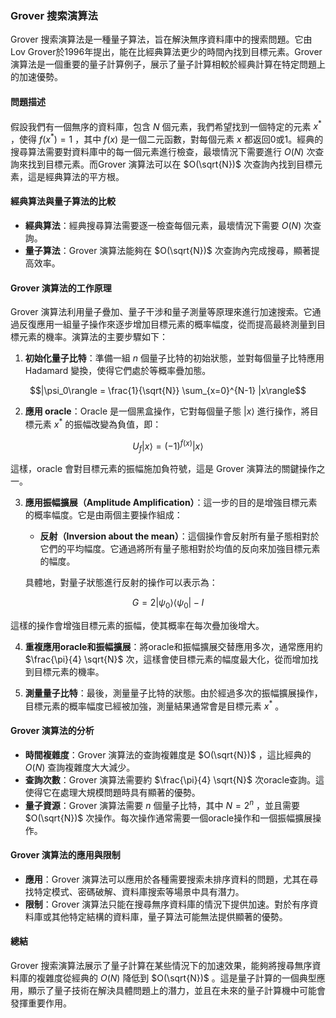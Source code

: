 ### **Grover 搜索演算法**

Grover 搜索演算法是一種量子算法，旨在解決無序資料庫中的搜索問題。它由Lov Grover於1996年提出，能在比經典算法更少的時間內找到目標元素。Grover 演算法是一個重要的量子計算例子，展示了量子計算相較於經典計算在特定問題上的加速優勢。

#### **問題描述**

假設我們有一個無序的資料庫，包含  $`N`$  個元素，我們希望找到一個特定的元素  $`x^*`$ ，使得  $`f(x^*) = 1`$ ，其中  $`f(x)`$  是一個二元函數，對每個元素  $`x`$  都返回0或1。經典的搜尋算法需要對資料庫中的每一個元素進行檢查，最壞情況下需要進行  $`O(N)`$  次查詢來找到目標元素。而Grover 演算法可以在  $`O(\sqrt{N})`$  次查詢內找到目標元素，這是經典算法的平方根。

#### **經典算法與量子算法的比較**

- **經典算法**：經典搜尋算法需要逐一檢查每個元素，最壞情況下需要  $`O(N)`$  次查詢。
- **量子算法**：Grover 演算法能夠在  $`O(\sqrt{N})`$  次查詢內完成搜尋，顯著提高效率。

#### **Grover 演算法的工作原理**

Grover 演算法利用量子疊加、量子干涉和量子測量等原理來進行加速搜索。它通過反復應用一組量子操作來逐步增加目標元素的概率幅度，從而提高最終測量到目標元素的機率。演算法的主要步驟如下：

1. **初始化量子比特**：準備一組  $`n`$  個量子比特的初始狀態，並對每個量子比特應用 Hadamard 變換，使得它們處於等概率疊加態。

   
```math
|\psi_0\rangle = \frac{1}{\sqrt{N}} \sum_{x=0}^{N-1} |x\rangle
```


2. **應用 oracle**：Oracle 是一個黑盒操作，它對每個量子態  $`|x\rangle`$  進行操作，將目標元素  $`x^*`$  的振幅改變為負值，即：

   
```math
U_f |x\rangle = (-1)^{f(x)} |x\rangle
```


   這樣，oracle 會對目標元素的振幅施加負符號，這是 Grover 演算法的關鍵操作之一。

3. **應用振幅擴展（Amplitude Amplification）**：這一步的目的是增強目標元素的概率幅度。它是由兩個主要操作組成：
   - **反射（Inversion about the mean）**：這個操作會反射所有量子態相對於它們的平均幅度。它通過將所有量子態相對於均值的反向來加強目標元素的幅度。
   
   具體地，對量子狀態進行反射的操作可以表示為：

   
```math
G = 2|\psi_0\rangle \langle \psi_0| - I
```


   這樣的操作會增強目標元素的振幅，使其概率在每次疊加後增大。

4. **重複應用oracle和振幅擴展**：將oracle和振幅擴展交替應用多次，通常應用約  $`\frac{\pi}{4} \sqrt{N}`$  次，這樣會使目標元素的幅度最大化，從而增加找到目標元素的機率。

5. **測量量子比特**：最後，測量量子比特的狀態。由於經過多次的振幅擴展操作，目標元素的概率幅度已經被加強，測量結果通常會是目標元素  $`x^*`$ 。

#### **Grover 演算法的分析**

- **時間複雜度**：Grover 演算法的查詢複雜度是  $`O(\sqrt{N})`$ ，這比經典的  $`O(N)`$  查詢複雜度大大減少。
- **查詢次數**：Grover 演算法需要約  $`\frac{\pi}{4} \sqrt{N}`$  次oracle查詢。這使得它在處理大規模問題時具有顯著的優勢。
- **量子資源**：Grover 演算法需要  $`n`$  個量子比特，其中  $`N = 2^n`$ ，並且需要  $`O(\sqrt{N})`$  次操作。每次操作通常需要一個oracle操作和一個振幅擴展操作。

#### **Grover 演算法的應用與限制**

- **應用**：Grover 演算法可以應用於各種需要搜索未排序資料的問題，尤其在尋找特定模式、密碼破解、資料庫搜索等場景中具有潛力。
- **限制**：Grover 演算法只能在搜尋無序資料庫的情況下提供加速。對於有序資料庫或其他特定結構的資料庫，量子算法可能無法提供顯著的優勢。

#### **總結**

Grover 搜索演算法展示了量子計算在某些情況下的加速效果，能夠將搜尋無序資料庫的複雜度從經典的  $`O(N)`$  降低到  $`O(\sqrt{N})`$ 。這是量子計算的一個典型應用，顯示了量子技術在解決具體問題上的潛力，並且在未來的量子計算機中可能會發揮重要作用。